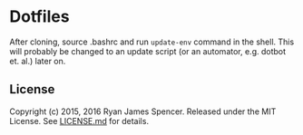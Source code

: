 Dotfiles
========

After cloning, source .bashrc and run `update-env` command in the shell.
This will probably be changed to an update script (or an automator, e.g. dotbot et. al.) later on.

License
-------

Copyright (c) 2015, 2016 Ryan James Spencer. Released under the MIT License. See
[LICENSE.md](LICENSE.md) for details.
